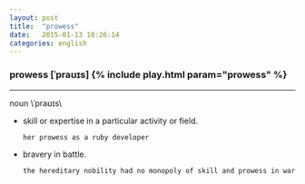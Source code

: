 ```yaml
---
layout: post
title:  "prowess"
date:   2015-01-13 10:26:14 
categories: english
---
```

### prowess [ˈpraʊɪs] {% include play.html param="prowess" %}
-----------
noun \ˈpraʊɪs\

- skill or expertise in a particular activity or field.

  `her prowess as a ruby developer`

- bravery in battle.

  `the hereditary nobility had no monopoly of skill and prowess in war`